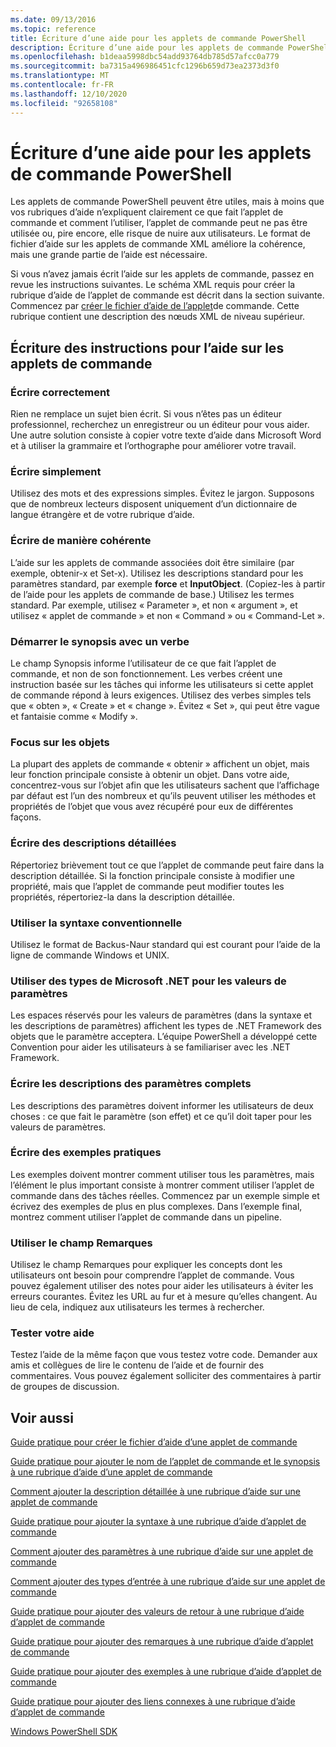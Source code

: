 ```yaml
---
ms.date: 09/13/2016
ms.topic: reference
title: Écriture d’une aide pour les applets de commande PowerShell
description: Écriture d’une aide pour les applets de commande PowerShell
ms.openlocfilehash: b1deaa5998dbc54add93764db785d57afcc0a779
ms.sourcegitcommit: ba7315a496986451cfc1296b659d73ea2373d3f0
ms.translationtype: MT
ms.contentlocale: fr-FR
ms.lasthandoff: 12/10/2020
ms.locfileid: "92658108"
---
```

# <a name="writing-help-for-powershell-cmdlets"></a>Écriture d’une aide pour les applets de commande PowerShell

Les applets de commande PowerShell peuvent être utiles, mais à moins que vos rubriques d’aide n’expliquent clairement ce que fait l’applet de commande et comment l’utiliser, l’applet de commande peut ne pas être utilisée ou, pire encore, elle risque de nuire aux utilisateurs. Le format de fichier d’aide sur les applets de commande XML améliore la cohérence, mais une grande partie de l’aide est nécessaire.

Si vous n’avez jamais écrit l’aide sur les applets de commande, passez en revue les instructions suivantes. Le schéma XML requis pour créer la rubrique d’aide de l’applet de commande est décrit dans la section suivante. Commencez par [créer le fichier d’aide de l’applet](./how-to-create-the-cmdlet-help-file.md)de commande. Cette rubrique contient une description des nœuds XML de niveau supérieur.

## <a name="writing-guidelines-for-cmdlet-help"></a>Écriture des instructions pour l’aide sur les applets de commande

### <a name="write-well"></a>Écrire correctement

Rien ne remplace un sujet bien écrit. Si vous n’êtes pas un éditeur professionnel, recherchez un enregistreur ou un éditeur pour vous aider. Une autre solution consiste à copier votre texte d’aide dans Microsoft Word et à utiliser la grammaire et l’orthographe pour améliorer votre travail.

### <a name="write-simply"></a>Écrire simplement

Utilisez des mots et des expressions simples. Évitez le jargon. Supposons que de nombreux lecteurs disposent uniquement d’un dictionnaire de langue étrangère et de votre rubrique d’aide.

### <a name="write-consistently"></a>Écrire de manière cohérente

L’aide sur les applets de commande associées doit être similaire (par exemple, obtenir-x et Set-x). Utilisez les descriptions standard pour les paramètres standard, par exemple **force** et **InputObject**. (Copiez-les à partir de l’aide pour les applets de commande de base.) Utilisez les termes standard. Par exemple, utilisez « Parameter », et non « argument », et utilisez « applet de commande » et non « Command » ou « Command-Let ».

### <a name="start-the-synopsis-with-a-verb"></a>Démarrer le synopsis avec un verbe

Le champ Synopsis informe l’utilisateur de ce que fait l’applet de commande, et non de son fonctionnement. Les verbes créent une instruction basée sur les tâches qui informe les utilisateurs si cette applet de commande répond à leurs exigences. Utilisez des verbes simples tels que « obten », « Create » et « change ». Évitez « Set », qui peut être vague et fantaisie comme « Modify ».

### <a name="focus-on-objects"></a>Focus sur les objets

La plupart des applets de commande « obtenir » affichent un objet, mais leur fonction principale consiste à obtenir un objet. Dans votre aide, concentrez-vous sur l’objet afin que les utilisateurs sachent que l’affichage par défaut est l’un des nombreux et qu’ils peuvent utiliser les méthodes et propriétés de l’objet que vous avez récupéré pour eux de différentes façons.

### <a name="write-detailed-descriptions"></a>Écrire des descriptions détaillées

Répertoriez brièvement tout ce que l’applet de commande peut faire dans la description détaillée. Si la fonction principale consiste à modifier une propriété, mais que l’applet de commande peut modifier toutes les propriétés, répertoriez-la dans la description détaillée.

### <a name="use-conventional-syntax"></a>Utiliser la syntaxe conventionnelle

Utilisez le format de Backus-Naur standard qui est courant pour l’aide de la ligne de commande Windows et UNIX.

### <a name="use-microsoft-net-types-for-parameter-values"></a>Utiliser des types de Microsoft .NET pour les valeurs de paramètres

Les espaces réservés pour les valeurs de paramètres (dans la syntaxe et les descriptions de paramètres) affichent les types de .NET Framework des objets que le paramètre acceptera. L’équipe PowerShell a développé cette Convention pour aider les utilisateurs à se familiariser avec les .NET Framework.

### <a name="write-complete-parameter-descriptions"></a>Écrire les descriptions des paramètres complets

Les descriptions des paramètres doivent informer les utilisateurs de deux choses : ce que fait le paramètre (son effet) et ce qu’il doit taper pour les valeurs de paramètres.

### <a name="write-practical-examples"></a>Écrire des exemples pratiques

Les exemples doivent montrer comment utiliser tous les paramètres, mais l’élément le plus important consiste à montrer comment utiliser l’applet de commande dans des tâches réelles. Commencez par un exemple simple et écrivez des exemples de plus en plus complexes. Dans l’exemple final, montrez comment utiliser l’applet de commande dans un pipeline.

### <a name="use-the-notes-field"></a>Utiliser le champ Remarques

Utilisez le champ Remarques pour expliquer les concepts dont les utilisateurs ont besoin pour comprendre l’applet de commande. Vous pouvez également utiliser des notes pour aider les utilisateurs à éviter les erreurs courantes. Évitez les URL au fur et à mesure qu’elles changent. Au lieu de cela, indiquez aux utilisateurs les termes à rechercher.

### <a name="test-your-help"></a>Tester votre aide

Testez l’aide de la même façon que vous testez votre code. Demander aux amis et collègues de lire le contenu de l’aide et de fournir des commentaires. Vous pouvez également solliciter des commentaires à partir de groupes de discussion.

## <a name="see-also"></a>Voir aussi

 [Guide pratique pour créer le fichier d’aide d’une applet de commande](./how-to-create-the-cmdlet-help-file.md)

 [Guide pratique pour ajouter le nom de l’applet de commande et le synopsis à une rubrique d’aide d’une applet de commande](./how-to-add-the-cmdlet-name-and-synopsis-to-a-cmdlet-help-topic.md)

 [Comment ajouter la description détaillée à une rubrique d’aide sur une applet de commande](./how-to-add-a-cmdlet-description.md)

 [Guide pratique pour ajouter la syntaxe à une rubrique d’aide d’applet de commande](./how-to-add-syntax-to-a-cmdlet-help-topic.md)

 [Comment ajouter des paramètres à une rubrique d’aide sur une applet de commande](./how-to-add-parameter-information.md)

 [Comment ajouter des types d’entrée à une rubrique d’aide sur une applet de commande](./how-to-add-input-types-to-a-cmdlet-help-topic.md)

 [Guide pratique pour ajouter des valeurs de retour à une rubrique d’aide d’applet de commande](./how-to-add-return-values-to-a-cmdlet-help-topic.md)

 [Guide pratique pour ajouter des remarques à une rubrique d’aide d’applet de commande](./how-to-add-notes-to-a-cmdlet-help-topic.md)

 [Guide pratique pour ajouter des exemples à une rubrique d’aide d’applet de commande](./how-to-add-examples-to-a-cmdlet-help-topic.md)

 [Guide pratique pour ajouter des liens connexes à une rubrique d’aide d’applet de commande](./how-to-add-related-links-to-a-cmdlet-help-topic.md)

 [Windows PowerShell SDK](../windows-powershell-reference.md)
